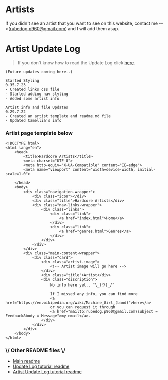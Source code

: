 # Artists

If you didn't see an artist that you want to see on this website, contact me -->(rubedog.p960@gmail.com) and I will add them asap.

# Artist Update Log
> If you don't know how to read the Update Log click [here](/artist-pages/Update-Log-Tutorial/README.md).

```
(Future updates coming here..)

Started Styling
0.35.7.23
- Created links css file
- Started adding nav styling
- Added some artist info

Artist info and file Updates
0.29.7.22
- Created an artist template and readme.md file
- Updated Camellia's info
```

### Artist page template below

```
<!DOCTYPE html>
<html lang="en">
    <head>
        <title>Hardcore Artists</title>
        <meta charset="UTF-8">
        <meta http-equiv="X-UA-Compatible" content="IE=edge">
        <meta name="viewport" content="width=device-width, initial-scale=1.0">
        
    </head>
    <body>
        <div class="navigation-wrapper">
            <div class="icon"></div>
            <div class="title">Hardcore Artists</div>
            <div class="nav-links-wrapper">
                <div class="links">
                    <div class="link">
                        <a href="index.html">Home</a>
                    </div>
                    <div class="link">
                        <a href="genres.html">Genres</a>
                    </div>
                </div>
            </div>
        </div>
        <div class="main-content-wrapper">
            <div class="card">
                <div class="artist-image">
                    <!-- Artist image will go here -->
                </div>
                <div class="title">Artist</div>
                <div class="discription">
                    No info here yet.. ¯\_(ツ)_/¯

                    If I missed any info, you can find more 
                    <a href="https://en.wikipedia.org/wiki/Machine_Girl_(band)">here</a>
                    or you can request it through 
                    <a href="mailto:rubedog.p960@gmail.com?subject = Feedback&body = Message">my email</a>. 
                </div>
            </div>
        </div>
    </body>
</html>
```

### \\/ Other README files \\/
- [Main readme](/artist-pages/README.md)
- [Update Log tutorial readme](/Update-Log-Tutorial/README.md)
- [Artist Update Log tutorial readme](/artist-pages/Update-Log-Tutorial/README.md)
